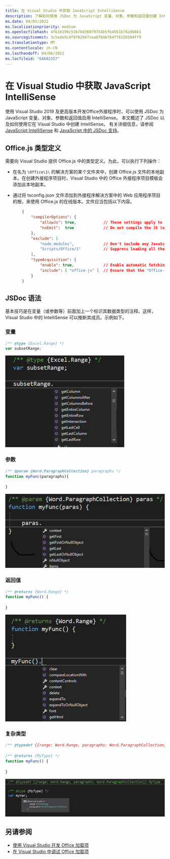 ```yaml
---
title: 在 Visual Studio 中获取 JavaScript IntelliSense
description: 了解如何使用 JSDoc 为 JavaScript 变量、对象、参数和返回值创建 IntelliSense。
ms.date: 04/03/2022
ms.localizationpriority: medium
ms.openlocfilehash: 4fb18199c53b7b836079754b5fb4561b76a968b1
ms.sourcegitcommit: 3c5ede9c4f9782947cea07646764f76156504ff9
ms.translationtype: MT
ms.contentlocale: zh-CN
ms.lasthandoff: 04/06/2022
ms.locfileid: "64682257"
---
```

# <a name="get-javascript-intellisense-in-visual-studio"></a>在 Visual Studio 中获取 JavaScript IntelliSense

使用 Visual Studio 2019 及更高版本开发Office外接程序时，可以使用 JSDoc 为 JavaScript 变量、对象、参数和返回值启用 IntelliSense。 本文概述了 JSDoc 以及如何使用它在 Visual Studio 中创建 IntellSense。 有关详细信息，请参阅 [JavaScript IntelliSense](/visualstudio/ide/javascript-intellisense) 和 [JavaScript 中的 JSDoc 支持](https://github.com/Microsoft/TypeScript/wiki/JsDoc-support-in-JavaScript)。 

## <a name="officejs-type-definitions"></a>Office.js 类型定义

需要向 Visual Studio 提供 Office.js 中的类型定义。为此，可以执行下列操作：

- 在名为 `\Office\1\` 的解决方案的某个文件夹中，创建 Office.js 文件的本地副本。在创建外接程序项目时，Visual Studio 中的 Office 外接程序项目模板会添加此本地副本。 
- 通过将 tsconfig.json 文件添加到外接程序解决方案中的 Web 应用程序项目的根，来使用 Office.js 的在线版本。文件应当包括以下内容。

    ```json
        {
            "compilerOptions": {
                "allowJs": true,            // These settings apply to JavaScript files also.
                "noEmit":  true             // Do not compile the JS (or TS) files in this project.
            },
            "exclude": [
                "node_modules",             // Don't include any JavaScript found under "node_modules".
                "Scripts/Office/1"          // Suppress loading all the JavaScript files from the Office NuGet package.
            ],
            "typeAcquisition": {
                "enable": true,             // Enable automatic fetching of type definitions for detected JavaScript libraries.
                "include": [ "office-js" ]  // Ensure that the "Office-js" type definition is fetched.
            }
        }
    ```

## <a name="jsdoc-syntax"></a>JSDoc 语法

基本技巧是在变量（或参数等）前面加上一个标识其数据类型的注释。这样，Visual Studio 中的 IntelliSense 可以推断其成员。示例如下。

### <a name="variable"></a>变量

```js
/** @type {Excel.Range} */
var subsetRange;
```

![显示"subsetRange"变量的 IntelliSense 摘录的屏幕截图。](../images/intellisense-vs17-var.png)

### <a name="parameter"></a>参数

```js
/** @param {Word.ParagraphCollection} paragraphs */
function myFunc(paragraphs){

}
```

![显示 JavaScript 示例) 中"paras"参数 ("paragraphs"参数的 IntelliSense 摘录的屏幕截图。](../images/intellisense-vs17-param.png)

### <a name="return-value"></a>返回值

```js
/** @returns {Word.Range} */
function myFunc() {

}
```

![显示"myFunc () "返回值的 IntelliSense 摘录的屏幕截图。](../images/intellisense-vs17-return.png)

### <a name="complex-types"></a>复杂类型

```js
/** @typedef {{range: Word.Range, paragraphs: Word.ParagraphCollection}} MyType

/** @returns {MyType} */
function myFunc() {

}
```

![例如，显示"var myVar;"复杂类型声明的 IntelliSense 的屏幕截图。](../images/intellisense-vs17-complex-type.png)

## <a name="see-also"></a>另请参阅

- [使用 Visual Studio 开发 Office 加载项](develop-add-ins-visual-studio.md)
- [在 Visual Studio 中调试 Office 加载项](debug-office-add-ins-in-visual-studio.md)
